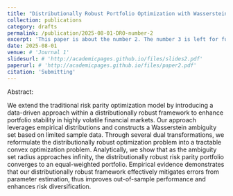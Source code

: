 ```yaml
---
title: "Distributionally Robust Portfolio Optimization with Wasserstein Distance"
collection: publications
category: drafts
permalink: /publication/2025-08-01-DRO-number-2
excerpt: 'This paper is about the number 2. The number 3 is left for future work.'
date: 2025-08-01
venue: # 'Journal 1'
slidesurl: # 'http://academicpages.github.io/files/slides2.pdf'
paperurl: # 'http://academicpages.github.io/files/paper2.pdf'
citation: 'Submitting'
---
```


Abstract:

We extend the traditional risk parity optimization model by introducing a data-driven approach within a distributionally robust framework to enhance portfolio stability in highly volatile financial markets. Our approach leverages empirical distributions and constructs a Wasserstein ambiguity set based on limited sample data. Through several dual transformations, we reformulate the distributionally robust optimization problem into a tractable convex optimization problem. Analytically, we show that as the ambiguity set radius approaches infinity, the distributionally robust risk parity portfolio converges to an equal-weighted portfolio. Empirical evidence demonstrates that our distributionally robust framework effectively mitigates errors from parameter estimation, thus improves out-of-sample performance and enhances risk diversification.